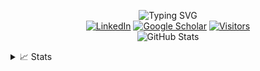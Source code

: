 <p align="center">
  <!-- https://readme-typing-svg.demolab.com/ -->
  <picture>
    <source media="(prefers-color-scheme: dark)" srcset="https://readme-typing-svg.demolab.com?font=Georgia&size=18&duration=2000&pause=100&multiline=true&width=500&height=80&lines=Yu+Sheng;Researcher+%7C+App+Developer;Web+%7C+AI+%7C+Cyber+Security">
    <source media="(prefers-color-scheme: light)" srcset="https://readme-typing-svg.demolab.com?font=Georgia&size=18&duration=2000&pause=100&multiline=true&width=500&height=80&lines=Yu+Sheng;Researcher+%7C+App+Developer;Web+%7C+AI+%7C+Cyber+Security&color=000000">
    <img src="" alt="Typing SVG">
  </picture>
  <br/>
  <a href="https://www.linkedin.com/in/yu-sheng-o/"><img src="https://img.shields.io/badge/-Linkedin-blue?style=flat&logo=linkedin" alt="LinkedIn"></a>
  <a href="https://scholar.google.com/citations?&user=hF0-7VEAAAAJ"><img alt="Google Scholar" src="https://img.shields.io/badge/Scholar-100000?style=flat&logo=GoogleScholar&logoColor=white&&color=0181FF"></a>
  <a href="#"><img src="https://komarev.com/ghpvc/?username=notyusheng&label=Visitors&color=0e75b6&style=flat" alt="Visitors"></a>
  <br/>
  <picture>
    <source media="(prefers-color-scheme: dark)" srcset="https://github-stats-alpha.vercel.app/api?username=NotYuSheng&cc=22272e&tc=37BCF6&ic=fff&bc=0000">
    <source media="(prefers-color-scheme: light)" srcset="https://github-stats-alpha.vercel.app/api?username=NotYuSheng&cc=f7f7f7&bc=ffff">
    <img src="" alt="GitHub Stats">
  </picture>
</p>

<details>
  <summary>📈 Stats</summary>
  <br>
  <div align="center">
    <picture>
      <source media="(prefers-color-scheme: dark)" srcset="http://github-profile-summary-cards.vercel.app/api/cards/profile-details?username=NotYuSheng&theme=react">
      <source media="(prefers-color-scheme: light)" srcset="http://github-profile-summary-cards.vercel.app/api/cards/profile-details?username=NotYuSheng&theme=swift">
      <img src="" alt="Profile Details">
    </picture>
    <picture>
      <source media="(prefers-color-scheme: dark)" srcset="http://github-profile-summary-cards.vercel.app/api/cards/repos-per-language?username=NotYuSheng&theme=react">
      <source media="(prefers-color-scheme: light)" srcset="http://github-profile-summary-cards.vercel.app/api/cards/repos-per-language?username=NotYuSheng&theme=swift">
      <img src="" alt="Repos per Language">
    </picture>
    <picture>
      <source media="(prefers-color-scheme: dark)" srcset="http://github-profile-summary-cards.vercel.app/api/cards/productive-time?username=NotYuSheng&theme=react&utcOffset=8">
      <source media="(prefers-color-scheme: light)" srcset="http://github-profile-summary-cards.vercel.app/api/cards/productive-time?username=NotYuSheng&theme=swift&utcOffset=8">
      <img src="" alt="Productive Time">
    </picture>
  </div>
</details>

<!--
[![Linkedin](https://img.shields.io/badge/-Linkedin-blue?style=flat-square&logo=Linkedin&logoColor=white)](https://www.linkedin.com/in/yu-sheng-o/)
[![Google Scholar](https://img.shields.io/badge/Scholar-100000?style=flat-square&logo=GoogleScholar&logoColor=white)](https://scholar.google.com/citations?&user=hF0-7VEAAAAJ)
[![GitHub Visitor](https://komarev.com/ghpvc/?username=notyusheng&label=Visitors&color=0e75b6&style=flat)](#)
-->
  
  <!--![](http://github-profile-summary-cards.vercel.app/api/cards/most-commit-language?username=NotYuSheng&theme=dark)-->

  <!--![](https://github-contributor-stats.vercel.app/api?username=NotYuSheng&limit=5&theme=dark&combine_all_yearly_contributions=true)-->

  <!--![Python](https://img.shields.io/badge/python-3670A0?style=flat&logo=python&logoColor=ffdd54) ![CSS3](https://img.shields.io/badge/css3-%231572B6.svg?style=flat&logo=css3&logoColor=white) ![C](https://img.shields.io/badge/c-%2300599C.svg?style=flat&logo=c&logoColor=white) ![C++](https://img.shields.io/badge/c++-%2300599C.svg?style=flat&logo=c%2B%2B&logoColor=white) ![JavaScript](https://img.shields.io/badge/javascript-%23323330.svg?style=flat&logo=javascript&logoColor=%23F7DF1E) ![Java](https://img.shields.io/badge/java-%23ED8B00.svg?style=flat&logo=openjdk&logoColor=white) ![HTML5](https://img.shields.io/badge/html5-%23E34F26.svg?style=flat&logo=html5&logoColor=white) ![TypeScript](https://img.shields.io/badge/typescript-%23007ACC.svg?style=flat&logo=typescript&logoColor=white) ![AWS](https://img.shields.io/badge/AWS-%23FF9900.svg?style=flat&logo=amazon-aws&logoColor=white) ![Firebase](https://img.shields.io/badge/firebase-%23039BE5.svg?style=flat&logo=firebase) ![GithubPages](https://img.shields.io/badge/github%20pages-121013?style=flat&logo=github&logoColor=white) ![Vercel](https://img.shields.io/badge/vercel-%23000000.svg?style=flat&logo=vercel&logoColor=white) ![Netlify](https://img.shields.io/badge/netlify-%23000000.svg?style=flat&logo=netlify&logoColor=#00C7B7) ![Google Cloud](https://img.shields.io/badge/GoogleCloud-%234285F4.svg?style=flat&logo=google-cloud&logoColor=white) ![Django](https://img.shields.io/badge/django-%23092E20.svg?style=flat&logo=django&logoColor=white) ![Express.js](https://img.shields.io/badge/express.js-%23404d59.svg?style=flat&logo=express&logoColor=%2361DAFB) ![Flask](https://img.shields.io/badge/flask-%23000.svg?style=flat&logo=flask&logoColor=white) ![Green Sock](https://img.shields.io/badge/green%20sock-88CE02?style=flat&logo=greensock&logoColor=white) ![NPM](https://img.shields.io/badge/NPM-%23CB3837.svg?style=flat&logo=npm&logoColor=white) ![Next JS](https://img.shields.io/badge/Next-black?style=flat&logo=next.js&logoColor=white) ![NodeJS](https://img.shields.io/badge/node.js-6DA55F?style=flat&logo=node.js&logoColor=white) ![React](https://img.shields.io/badge/react-%2320232a.svg?style=flat&logo=react&logoColor=%2361DAFB) ![React Router](https://img.shields.io/badge/React_Router-CA4245?style=flat&logo=react-router&logoColor=white) ![Socket.io](https://img.shields.io/badge/Socket.io-black?style=flat&logo=socket.io&badgeColor=010101) ![Badge Name](https://img.shields.io/badge/tRPC-%232596BE.svg?style=flat&logo=tRPC&logoColor=white) ![Three js](https://img.shields.io/badge/threejs-black?style=flat&logo=three.js&logoColor=white) ![TailwindCSS](https://img.shields.io/badge/tailwindcss-%2338B2AC.svg?style=flat&logo=tailwind-css&logoColor=white) ![Vite](https://img.shields.io/badge/vite-%23646CFF.svg?style=flat&logo=vite&logoColor=white) ![MongoDB](https://img.shields.io/badge/MongoDB-%234ea94b.svg?style=flat&logo=mongodb&logoColor=white) ![MySQL](https://img.shields.io/badge/mysql-4479A1.svg?style=flat&logo=mysql&logoColor=white) ![Postgres](https://img.shields.io/badge/postgres-%23316192.svg?style=flat&logo=postgresql&logoColor=white) ![Supabase](https://img.shields.io/badge/Supabase-3ECF8E?style=flat&logo=supabase&logoColor=white) ![Prisma](https://img.shields.io/badge/Prisma-3982CE?style=flat&logo=Prisma&logoColor=white) ![Figma](https://img.shields.io/badge/figma-%23F24E1E.svg?style=flat&logo=figma&logoColor=white) ![Adobe Photoshop](https://img.shields.io/badge/adobe%20photoshop-%2331A8FF.svg?style=flat&logo=adobe%20photoshop&logoColor=white) ![Adobe Lightroom](https://img.shields.io/badge/Adobe%20Lightroom-31A8FF.svg?style=flat&logo=Adobe%20Lightroom&logoColor=white) ![Framer](https://img.shields.io/badge/Framer-black?style=flat&logo=framer&logoColor=blue) ![Pandas](https://img.shields.io/badge/pandas-%23150458.svg?style=flat&logo=pandas&logoColor=white) ![NumPy](https://img.shields.io/badge/numpy-%23013243.svg?style=flat&logo=numpy&logoColor=white) ![scikit-learn](https://img.shields.io/badge/scikit--learn-%23F7931E.svg?style=flat&logo=scikit-learn&logoColor=white) ![Git](https://img.shields.io/badge/git-%23F05033.svg?style=flat&logo=git&logoColor=white) ![GitHub](https://img.shields.io/badge/github-%23121011.svg?style=flat&logo=github&logoColor=white) ![Notion](https://img.shields.io/badge/Notion-%23000000.svg?style=flat&logo=notion&logoColor=white) ![OpenSea](https://img.shields.io/badge/OpenSea-%232081E2.svg?style=flat&logo=opensea&logoColor=white) ![TOR](https://img.shields.io/badge/tor-%237E4798.svg?style=flat&logo=tor-project&logoColor=white) ![Postman](https://img.shields.io/badge/Postman-FF6C37?style=flat&logo=postman&logoColor=white)-->



<!--![GitHub stats](https://github-readme-stats.vercel.app/api?username=NotYuSheng&show_icons=true&theme=dark&include_all_commits=true&count_private=true)
![GitHub Activity](https://github-readme-streak-stats.herokuapp.com/?user=NotYuSheng&theme=dark)
![GitHub trophies](https://github-profile-trophy.vercel.app/?username=NotYuSheng&theme=darkhub)
![Top Langs](https://github-readme-stats.vercel.app/api/top-langs/?username=NotYuSheng&layout=compact)
-->


<!-- ## Programming Languages -->

<!-- Logos from https://seeklogo.com/ -->
<!-- <p align="center">
  <a href="" title="Python"><img src="svgs/Python.svg" height="35" width="auto" /></a>
  &nbsp;
  <a href="" title="C"><img src="svgs/C.svg" height="35" width="auto" /></a>
  &nbsp;
  <a href="" title="C++"><img src="svgs/C++.svg" height="35" width="auto" /></a>
  &nbsp;
  <a href="" title="C#"><img src="svgs/CSharp.svg" height="35" width="auto" /></a>
  &nbsp;
  <a href="" title="Bash"><img src="svgs/Bash.svg" height="35" width="auto" /></a>
  &nbsp;
  <a href="" title="HTML"><img src="svgs/HTML.svg" height="35" width="auto" /></a>
  &nbsp;
  <a href="" title="CSS"><img src="svgs/CSS.svg" height="35" width="auto" /></a>
  &nbsp;
  <a href="" title="JavaScript"><img src="svgs/JavaScript.svg" height="35" width="auto" /></a>
  &nbsp;
  <a href="" title="PHP"><img src="svgs/PHP.svg" height="35" width="auto" /></a>
  &nbsp;
  <a href="" title="Java"><img src="svgs/Java.svg" height="35" width="auto" /></a>
  &nbsp;
  <a href="" title="SQL"><img src="svgs/SQL.svg" height="35" width="auto" /></a>
  &nbsp;
  <a href="" title="XML"><img src="svgs/XML.svg" height="35" width="auto" /></a>
  &nbsp;
-->
<!--   <a href="" title="VMWare"><img src="svgs/VMWare.svg" height="35" width="auto" /></a> -->
<!--
</p>

## Software Application
<p align="center">
  <a href="" title="Bootstrap"><img src="svgs/Bootstrap.svg" height="35" width="auto" /></a>
  &nbsp;
<!--   <a href="" title="React"><img src="svgs/React.svg" height="35" width="auto" /></a>
  &nbsp; -->
<!--
  <a href="" title="Google Cloud Platform"><img src="svgs/Google-Cloud-Platform.svg" height="35" width="auto" /></a>
  &nbsp;
  <a href="" title="Firebase"><img src="svgs/Firebase.svg" height="35" width="auto" /></a>
  &nbsp;
  <a href="" title="Git"><img src="svgs/Git.svg" height="35" width="auto" /></a>
  &nbsp;
  <a href="" title="Fusion 360"><img src="svgs/Fusion-360.svg" height="35" width="auto" /></a>
  &nbsp;    
  <a href="" title="AutoCAD"><img src="svgs/autoCAD.svg" height="35" width="auto" /></a>
  &nbsp;
  <a href="" title="AutoCAD Electrical"><img src="svgs/autoCAD.svg" height="35" width="auto" /></a>
  &nbsp;
  <a href="" title="Unity"><img src="svgs/Unity.svg" height="35" width="auto" /></a>
  &nbsp;
  <a href="" title="Android Studio"><img src="svgs/Android-Studio.svg" height="35" width="auto" /></a>
  &nbsp;
  <a href="" title="Arduino"><img src="svgs/Arduino.svg" height="35" width="auto" /></a>
  &nbsp;
  <a href="" title="Raspberry Pi"><img src="svgs/Raspberry-Pi.svg" height="35" width="auto" /></a>
  &nbsp;
  <a href="" title="Jupyter Notebook"><img src="svgs/Jupyter.svg" height="35" width="auto" /></a>

 </p>
-->

